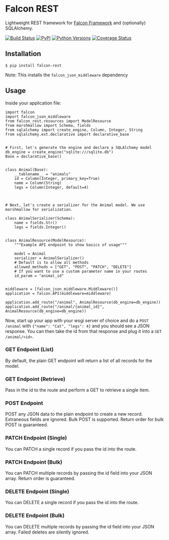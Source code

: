 # Falcon REST
Lightweight REST framework for [Falcon Framework](https://falconframework.org/) and (optionally) SQLAlchemy.

[![Build Status](https://travis-ci.org/boomletsgo/falcon-rest.svg?branch=master)](https://travis-ci.org/boomletsgo/falcon-rest)
[![PyPI](https://img.shields.io/pypi/v/falcon-rest.svg)](https://pypi.python.org/pypi/falcon-rest/)
[![Python Versions](https://img.shields.io/pypi/pyversions/falcon-rest.svg)](https://pypi.python.org/pypi/falcon-rest/)
[![Coverage Status](https://coveralls.io/repos/boomletsgo/falcon-rest/badge.svg?branch=master)](https://coveralls.io/r/boomletsgo/falcon-rest?branch=master)




## Installation

`$ pip install falcon-rest`

Note: This installs the `falcon_json_middleware` dependency

## Usage

Inside your application file:

```
import falcon
import falcon_json_middleware
from falcon_rest.resources import ModelResource
from marshmallow import Schema, fields
from sqlalchemy import create_engine, Column, Integer, String
from sqlalchemy.ext.declarative import declarative_base


# First, let's generate the engine and declare a SQLAlchemy model
db_engine = create_engine("sqlite:///sqlite.db")
Base = declarative_base()


class Animal(Base):
    __tablename__ = "animals"
    id = Column(Integer, primary_key=True)
    name = Column(String)
    legs = Column(Integer, default=4)



# Next, let's create a serializer for the Animal model. We use marshmallow for serialization.

class AnimalSerializer(Schema):
    name = fields.Str()
    legs = fields.Integer()


class AnimalResource(ModelResource):
    """Example API endpoint to show basics of usage"""

    model = Animal
    serializer = AnimalSerializer()
    # Default is to allow all methods
    allowed_methods = ["GET", "POST", "PATCH", "DELETE"]
    # If you want to use a custom parameter name in your routes
    id_param = "animal_id"  
	

middleware = [falcon_json_middleware.Middleware()]
application = falcon.API(middleware=middleware)

application.add_route("/animal", AnimalResource(db_engine=db_engine))
application.add_route("/animal/{animal_id}", AnimalResource(db_engine=db_engine))
```

Now, start up your app with your wsgi server of choice and do a `POST /animal` with `{"name": "Cat", "legs": 4}` and you should see a JSON response. You can then take the id from that response and plug it into a `GET /animal/<id>`.

### GET Endpoint (List)
By default, the plain GET endpoint will return a list of all records for the model.

### GET Endpoint (Retrieve)
Pass in the id to the route and perform a GET to retrieve a single item.

### POST Endpoint
POST any JSON data to the plain endpoint to create a new record. Extraneous fields are ignored. Bulk POST is supported. Return order for bulk POST is guaranteed.

### PATCH Endpoint (Single)
You can PATCH a single record if you pass the id into the route.

### PATCH Endpoint (Bulk)
You can PATCH multiple records by passing the id field into your JSON array. Return order is guaranteed.

### DELETE Endpoint (Single)
You can DELETE a single record if you pass the id into the route.

### DELETE Endpoint (Bulk)
You can DELETE multiple records by passing the id field into your JSON array. Failed deletes are silently ignored.